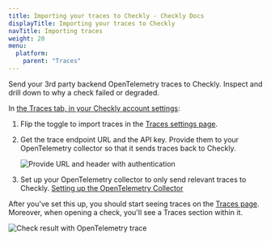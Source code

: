 ```yaml
---
title: Importing your traces to Checkly - Checkly Docs
displayTitle: Importing your traces to Checkly
navTitle: Importing traces
weight: 20
menu:
  platform:
    parent: "Traces"
---
```


Send your 3rd party backend OpenTelemetry traces to Checkly. Inspect and drill down to why a check failed or degraded.

<!--more-->

In [the Traces tab, in your Checkly account settings](https://app.checklyhq.com/settings/account/traces): 

1. Flip the toggle to import traces in the [Traces settings page](https://app.checklyhq.com/settings/account/traces).
   
2. Get the trace endpoint URL and the API key. Provide them to your OpenTelemetry collector so that it sends traces back to Checkly.

   ![Provide URL and header with authentication](/docs/images/otel/otel_import_traces_settings.png)


3. Set up your OpenTelemetry collector to only send relevant traces to Checkly. [Setting up the OpenTelemetry Collector](/docs/traces-open-telemetry/importing-traces/sending-traces-otel-collector/) 

After you've set this up, you should start seeing traces on the [Traces page](https://app.checklyhq.com/traces). Moreover, when opening a check, you'll see a Traces section within it.

   ![Check result with OpenTelemetry trace](/docs/images/otel/otel_check_result.png)

